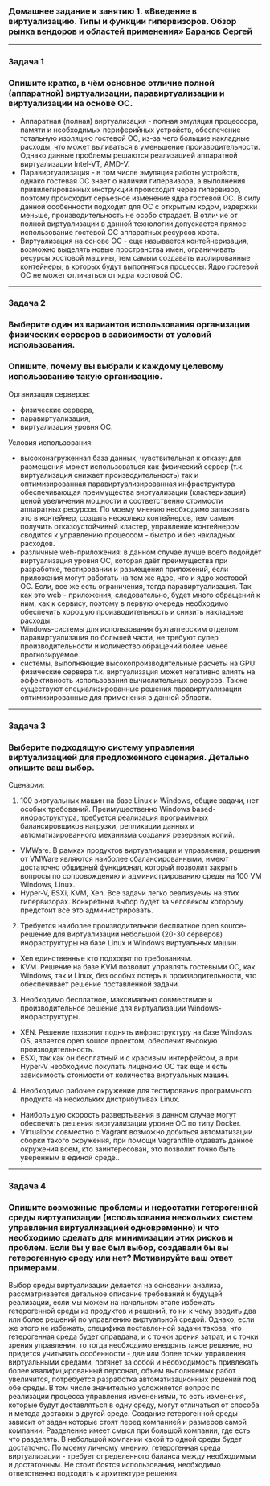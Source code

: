 ### Домашнее задание к занятию 1. «Введение в виртуализацию. Типы и функции гипервизоров. Обзор рынка вендоров и областей применения» Баранов Сергей


---


### Задача 1

### Опишите кратко, в чём основное отличие полной (аппаратной) виртуализации, паравиртуализации и виртуализации на основе ОС.

- Аппаратная (полная) виртуализация - полная эмуляция процессора, памяти и необходимых периферийных устройств, обеспечение тотальную изоляцию гостевой ОС, из-за чего большие накладные расходы, что может выливаться в уменьшение производительности. Однако данные проблемы решаются реализацией аппаратной виртуализации Intel-VT, AMD-V.
- Паравиртуализация - в том числе эмуляция работы устройств, однако гостевая ОС знает о наличии гипервизора, а выполнения привилегированных инструкций происходит через гипервизор, поэтому происходит серьезное изменение ядра гостевой ОС. В силу данной особенности подходит для ОС с открытым кодом, издержки меньше, производительность не особо страдает. В отличие от полной виртуализации в данной технологии допускается прямое использование гостевой ОС аппаратных ресурсов хоста.
- Виртуализация на основе ОС - еще называется контейнеризация, возможно выделять новые пространства имен, ограничивать ресурсы хостовой машины, тем самым создавать изолированные контейнеры, в которых будут выполняться процессы. Ядро гостевой ОС не может отличаться от ядра хостовой ОС.


---


### Задача 2

### Выберите один из вариантов использования организации физических серверов в зависимости от условий использования.

### Опишите, почему вы выбрали к каждому целевому использованию такую организацию.

Организация серверов:
- физические сервера,
- паравиртуализация,
- виртуализация уровня ОС.

Условия использования:
- высоконагруженная база данных, чувствительная к отказу: 
для размещения может использоваться как физический сервер (т.к. виртуализация снижает производительность) так и оптимизированная паравиртуализированная инфраструктура обеспечивающая преимущества виртуализации (кластеризация) ценой увеличения мощности и соответственно стоимости аппаратных ресурсов.  По моему мнению необходимо запаковать это в контейнер, создать несколько контейнеров, тем самым получить отказоустойчивый кластер, управление контейнером сводится к управлению процессом - быстро и без накладных расходов.
- различные web-приложения:
в данном случае лучше всего подойдёт виртуализация уровня ОС, которая даёт преимущества при разработке, тестировании и размещения приложений, если приложения могут работать на том же ядре, что и ядро хостовой ОС. Если, все же есть ограничения, тогда паравиртуализация. Так как это web - приложения, следовательно, будет много обращений к ним, как к сервису, поэтому в первую очередь необходимо обеспечить хорошую производительность и снизить накладные расходы. 
- Windows-системы для использования бухгалтерским отделом:
паравиртуализация по большей части, не требуют супер производительности и количество обращений более менее прогнозируемое.
- системы, выполняющие высокопроизводительные расчеты на GPU: 
физические сервера т.к. виртуализация может негативно влиять на эффективность использования вычислительных ресурсов. Также существуют специализированные решения паравиртуализации оптимизированные для применения в данной области.


---


### Задача 3

### Выберите подходящую систему управления виртуализацией для предложенного сценария. Детально опишите ваш выбор.

Сценарии:

1. 100 виртуальных машин на базе Linux и Windows, общие задачи, нет особых требований. Преимущественно Windows based-инфраструктура, требуется реализация программных балансировщиков нагрузки, репликации данных и автоматизированного механизма создания резервных копий.
- VMWare. В рамках продуктов виртуализации и управления, решения от VMWare являются наиболее сбалансированными, имеют достаточно обширный функционал, который позволит закрыть вопросы по сопровождению и администрированию среды на 100 VM Windows, Linux. 
- Hyper-V, ESXi, KVM, Xen. Все задачи легко реализуемы на этих гипервизорах. Конкретный выбор будет за человеком которому предстоит все это администрировать.

2. Требуется наиболее производительное бесплатное open source-решение для виртуализации небольшой (20-30 серверов) инфраструктуры на базе Linux и Windows виртуальных машин.
- Xen единственные кто подходят по требованиям.
- KVM. Решение на базе KVM позволит управлять гостевыми ОС, как Windows, так и Linux, без особых потерь в производительности, что обеспечивает решение поставленной задачи. 

3. Необходимо бесплатное, максимально совместимое и производительное решение для виртуализации Windows-инфраструктуры.
- XEN. Решение позволит поднять инфраструктуру на базе Windows OS, является open source проектом, обеспечит высокую производительность.
- ESXi, так как он бесплатный и с красивым интерфейсом, а при Hyper-V необходимо покупать лицензию ОС так еще и есть зависимость стоимости от количества виртуальных машин.

4. Необходимо рабочее окружение для тестирования программного продукта на нескольких дистрибутивах Linux.
- Наибольшую скорость развертывания в данном случае могут обеспечить решения виртуализации уровне ОС по типу Docker.
- Virtualbox совместно с Vagrant возможно добиться автоматизации сборки такого окружения, при помощи Vagrantfile отдавать данное окружения всем, кто заинтересован, это позволит точно быть уверенным в единой среде..


---


### Задача 4

### Опишите возможные проблемы и недостатки гетерогенной среды виртуализации (использования нескольких систем управления виртуализацией одновременно) и что необходимо сделать для минимизации этих рисков и проблем. Если бы у вас был выбор, создавали бы вы гетерогенную среду или нет? Мотивируйте ваш ответ примерами.

Выбор среды виртуализации делается на основании анализа, рассматривается детальное описание требований к будущей реализации, если мы можем на начальном этапе избежать гетерогенной среды из продуктов и решений, то ни к чему вводить два или более решений по управлению виртуальной средой. Однако, если же этого не избежать, специфика поставленной задачи такова, что гетерогенная среда будет оправдана, и с точки зрения затрат, и с точки зрения управления, то тогда необходимо внедрять такое решение, но придется учитывать особенности - две или более точки управления виртуальными средами, потянет за собой и необходимость привлекать более квалифицированный персонал, объем выполняемых работ увеличится, потребуется разработка автоматизационных решений под обе среды. В том числе значительно усложняется вопрос по реализации процесса управления изменениями, то есть изменения, которые будут доставляться в одну среду, могут отличаться от способа и метода доставки в другой среде. Создание гетерогенной среды зависит от задач которые стоят перед компанией и размеров самой компании. Разделение имеет смысл при большой компании, где есть что разделять. В небольшой компании какой то одной среды будет достаточно. По моему личному мнению, гетерогенная среда виртуализации - требует определенного баланса между необходимым и достаточным. Не стоит боятся использования, необходимо ответственно подходить к архитектуре решения.


